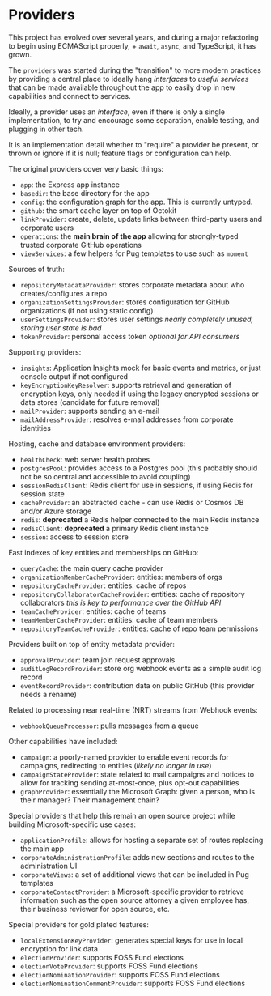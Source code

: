 # Providers

This project has evolved over several years, and during a major refactoring
to begin using ECMAScript properly, + `await`, `async`, and TypeScript, it
has grown.

The `providers` was started during the "transition" to more modern practices by
providing a central place to ideally hang _interfaces_ to _useful services_ that
can be made available throughout the app to easily drop in new capabilities and
connect to services.

Ideally, a provider uses an _interface_, even if there is only a single implementation,
to try and encourage some separation, enable testing, and plugging in other tech.

It is an implementation detail whether to "require" a provider be present, or thrown or
ignore if it is null; feature flags or configuration can help.

The original providers cover very basic things:

- `app`: the Express app instance
- `basedir`: the base directory for the app
- `config`: the configuration graph for the app. This is currently untyped.
- `github`: the smart cache layer on top of Octokit
- `linkProvider`: create, delete, update links between third-party users and corporate users
- `operations`: the **main brain of the app** allowing for strongly-typed trusted corporate GitHub operations
- `viewServices`: a few helpers for Pug templates to use such as `moment`

Sources of truth:

- `repositoryMetadataProvider`: stores corporate metadata about who creates/configures a repo
- `organizationSettingsProvider`: stores configuration for GitHub organizations (if not using static config)
- `userSettingsProvider`: stores user settings _nearly completely unused, storing user state is bad_
- `tokenProvider`: personal access token _optional for API consumers_

Supporting providers:

- `insights`: Application Insights mock for basic events and metrics, or just console output if not configured
- `keyEncryptionKeyResolver`: supports retrieval and generation of encryption keys, only needed if using the legacy encrypted sessions or data stores (candidate for future removal)
- `mailProvider`: supports sending an e-mail
- `mailAddressProvider`: resolves e-mail addresses from corporate identities

Hosting, cache and database environment providers:

- `healthCheck`: web server health probes
- `postgresPool`: provides access to a Postgres pool (this probably should not be so central and accessible to avoid coupling)
- `sessionRedisClient`: Redis client for use in sessions, if using Redis for session state
- `cacheProvider`: an abstracted cache - can use Redis or Cosmos DB and/or Azure storage
- `redis`: **deprecated** a Redis helper connected to the main Redis instance
- `redisClient`: **deprecated** a primary Redis client instance
- `session`: access to session store

Fast indexes of key entities and memberships on GitHub:

- `queryCache`: the main query cache provider
- `organizationMemberCacheProvider`: entities: members of orgs
- `repositoryCacheProvider`: entities: cache of repos
- `repositoryCollaboratorCacheProvider`: entities: cache of repository collaborators _this is key to performance over the GitHub API_
- `teamCacheProvider`: entities: cache of teams
- `teamMemberCacheProvider`: entities: cache of team members
- `repositoryTeamCacheProvider`: entities: cache of repo team permissions

Providers built on top of entity metadata provider:

- `approvalProvider`: team join request approvals
- `auditLogRecordProvider`: store org webhook events as a simple audit log record
- `eventRecordProvider`: contribution data on public GitHub (this provider needs a rename)

Related to processing near real-time (NRT) streams from Webhook events:

- `webhookQueueProcessor`: pulls messages from a queue

Other capabilities have included:

- `campaign`: a poorly-named provider to enable event records for campaigns, redirecting to entities (_likely no longer in use_)
- `campaignStateProvider`: state related to mail campaigns and notices to allow for tracking sending at-most-once, plus opt-out capabilities
- `graphProvider`: essentially the Microsoft Graph: given a person, who is their manager? Their management chain?

Special providers that help this remain an open source project while building Microsoft-specific
use cases:

- `applicationProfile`: allows for hosting a separate set of routes replacing the main app
- `corporateAdministrationProfile`: adds new sections and routes to the administration UI
- `corporateViews`: a set of additional views that can be included in Pug templates
- `corporateContactProvider`: a Microsoft-specific provider to retrieve information such as the open source attorney a given employee has, their business reviewer for open source, etc.

Special providers for gold plated features:

- `localExtensionKeyProvider`: generates special keys for use in local encryption for link data
- `electionProvider`: supports FOSS Fund elections
- `electionVoteProvider`: supports FOSS Fund elections
- `electionNominationProvider`: supports FOSS Fund elections
- `electionNominationCommentProvider`: supports FOSS Fund elections
